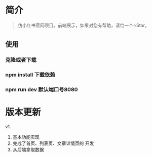 # 简介

> 仿小红书官网项目。前端展示，如果对您有帮助，请给一个⭐️Star。

## 使用
### 克隆或者下载
### npm install 下载依赖
### npm run dev 默认端口号8080
# 版本更新
v1.
1. 基本功能实现
2. 完成了首页、列表页、文章详情页的 开发
3. 从后端拿取数据
